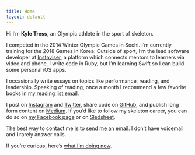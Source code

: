 ```yaml
---
title: Home
layout: default
---
```


Hi I’m **Kyle Tress**, an Olympic athlete in the sport of skeleton.  

I competed in the 2014 Winter Olympic Games in Sochi. I’m currently training for the 2018 Games in Korea. Outside of sport, I’m the lead software developer at [Instaviser](http://www.instaviser.com), a platform which connects mentors to learners via video and phone. I write code in Ruby, but I’m learning Swift so I can build some personal iOS apps.

I occasionally write essays on topics like performance, reading, and leadership. Speaking of reading, once a month I recommend a few favorite books in [my reading list email](http://www.tinyletter.com/kyletress).

I post on [Instagram](https://www.instagram.com/kyletress) and [Twitter](https://www.twitter.com/kyletress), share code on [GitHub](https://www.github.com/kyletress), and publish long form content on [Medium](https://medium.com/@kyletress). If you’d like to follow my skeleton career, you can do so on [my Facebook page](https://www.facebook.com/kyletressskeleton) or on [Sledsheet](https://www.sledsheet.com).

The best way to contact me is to [send me an email](mailto:kyle@kyletress.com). I don’t have voicemail and I rarely answer calls.

If you’re curious, here’s [what I’m doing now](/now).
